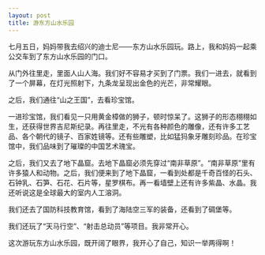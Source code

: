 ```yaml
---
layout: post
title: 游东方山水乐园
---
```



七月五日，妈妈带我去绍兴的迪士尼——东方山水乐园玩。路上，我和妈妈一起乘公交车到了东方山水乐园的门口。

从门外往里走，里面人山人海。我们好不容易才买到了门票。我们一进去，就看到了一个屏幕，在灯光照射下，九条龙呈现出金色的光芒，非常耀眼。

之后，我们通往“山之王国”，去看珍宝馆。

一进珍宝馆，我们看见一只用黄金樟做的狮子，顿时惊呆了。这狮子的形态栩栩如生，还获得世界吉尼斯纪录。再往里走，不光有各种颜色的雕像，还有许多工艺品、各个朝代的镜子、百家姓镜等。还有些雕塑，比如猛犸象牙雕刻珍品。在珍宝馆中，我们品味到了璀璨的中国艺术瑰宝。

之后，我们又去了地下晶窟。去地下晶窟必须先穿过“南非草原”。“南非草原”里有许多猿人和动物。之后，我们便来到了地下晶窟，一看到处都是千奇百怪的石头、石钟乳、石笋、石花、石片等，星罗棋布。再一看墙壁上还有许多紫晶、水晶。我还听说这是全球最大的室内人工溶洞。

我们还去了国防科技教育馆，看到了海陆空三军的装备，还看到了碉堡等。

我们还玩了“天马行空”、“射击总动员”等项目。我非常开心。

这次游玩东方山水乐园，既开阔了眼界，我开心了自己，知识一举两得啊！

